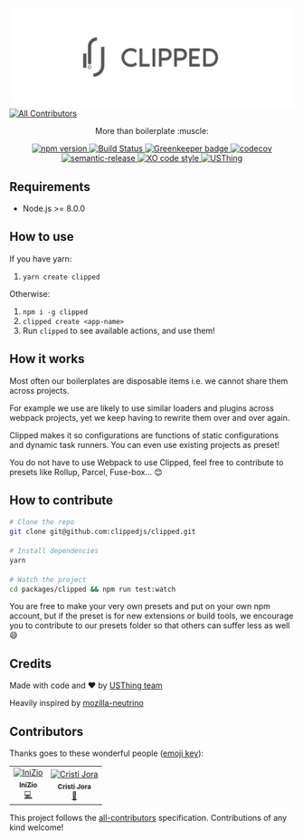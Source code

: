 [![Clipped](static/clipped-banner.jpg)](https://clippedjs.github.io)
[![All Contributors](https://img.shields.io/badge/all_contributors-2-orange.svg?style=flat-square)](#contributors)

<p align="center">
More than boilerplate :muscle:
</p>

<p align="center">
  <a href="https://badge.fury.io/js/clipped">
    <img src="https://badge.fury.io/js/clipped.svg" alt="npm version">
  </a>
  <a href="https://travis-ci.org/clippedjs/clipped">
    <img src="https://travis-ci.org/clippedjs/clipped.svg?branch=master" alt="Build Status">
  </a>
  <a href="https://greenkeeper.io/">
    <img src="https://badges.greenkeeper.io/clippedjs/clipped.svg" alt="Greenkeeper badge">
  </a>
  <a href="https://codecov.io/gh/clippedjs/clipped">
    <img src="https://codecov.io/gh/clippedjs/clipped/branch/master/graph/badge.svg" alt="codecov">
  </a>
  <a href="https://github.com/semantic-release/semantic-release">
    <img src="https://img.shields.io/badge/%20%20%F0%9F%93%A6%F0%9F%9A%80-semantic--release-e10079.svg" alt="semantic-release">
  </a>
  <a href="https://github.com/xojs/xo">
    <img src="https://img.shields.io/badge/code_style-XO-5ed9c7.svg" alt="XO code style">
  </a>
  <a href="https://usthing.xyz">
    <img src="https://badgen.net/badge/%E2%99%A5/USThing/blue" alt="USThing">
  </a>
</p>

## Requirements
- Node.js >= 8.0.0

## How to use
If you have yarn:
1. `yarn create clipped`

Otherwise:
1. `npm i -g clipped`
2. `clipped create <app-name>`
4. Run `clipped` to see available actions, and use them!

## How it works
Most often our boilerplates are disposable items i.e. we cannot share them across projects. 

For example we use are likely to use similar loaders and plugins across webpack projects, yet we keep having to rewrite them over and over again.

Clipped makes it so configurations are functions of static configurations and dynamic task runners. You can even use existing projects as preset!

You do not have to use Webpack to use Clipped, feel free to contribute to presets like Rollup, Parcel, Fuse-box... :blush:

## How to contribute
```bash
# Clone the repo
git clone git@github.com:clippedjs/clipped.git

# Install dependencies
yarn

# Watch the project
cd packages/clipped && npm run test:watch
```

You are free to make your very own presets and put on your own npm account, but if the preset is for new extensions or build tools, we encourage you to contribute to our presets folder so that others can suffer less as well :smile:


## Credits
Made with code and :heart: by [USThing team](https://github.com/USThing)

Heavily inspired by [mozilla-neutrino](https://github.com/mozilla-neutrino/neutrino-dev)

## Contributors

Thanks goes to these wonderful people ([emoji key](https://allcontributors.org/docs/en/emoji-key)):

<!-- ALL-CONTRIBUTORS-LIST:START - Do not remove or modify this section -->
<!-- prettier-ignore -->
<table><tr><td align="center"><a href="http://twitch.tv/inizio1"><img src="https://avatars1.githubusercontent.com/u/3119725?v=4" width="100px;" alt="IniZio"/><br /><sub><b>IniZio</b></sub></a><br /><a href="https://github.com/inizio/clipped/commits?author=IniZio" title="Code">💻</a></td><td align="center"><a href="https://binarcode.com"><img src="https://avatars2.githubusercontent.com/u/15955045?v=4" width="100px;" alt="Cristi Jora"/><br /><sub><b>Cristi Jora</b></sub></a><br /><a href="https://github.com/inizio/clipped/commits?author=cristijora" title="Documentation">📖</a></td></tr></table>

<!-- ALL-CONTRIBUTORS-LIST:END -->

This project follows the [all-contributors](https://github.com/all-contributors/all-contributors) specification. Contributions of any kind welcome!